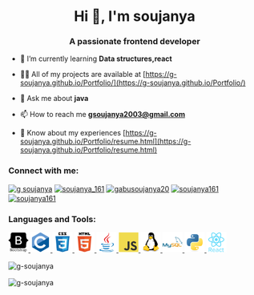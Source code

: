 <h1 align="center">Hi 👋, I'm soujanya</h1>
<h3 align="center">A passionate frontend developer</h3>

- 🌱 I’m currently learning **Data structures,react**

- 👨‍💻 All of my projects are available at [https://g-soujanya.github.io/Portfolio/](https://g-soujanya.github.io/Portfolio/)

- 💬 Ask me about **java**

- 📫 How to reach me **gsoujanya2003@gmail.com**

- 📄 Know about my experiences [https://g-soujanya.github.io/Portfolio/resume.html](https://g-soujanya.github.io/Portfolio/resume.html)

<h3 align="left">Connect with me:</h3>
<p align="left">
<a href="https://linkedin.com/in/G soujanya" target="blank"><img align="center" src="https://raw.githubusercontent.com/rahuldkjain/github-profile-readme-generator/master/src/images/icons/Social/linked-in-alt.svg" alt="g soujanya" height="30" width="40" /></a>
<a href="https://instagram.com/soujanya_161" target="blank"><img align="center" src="https://raw.githubusercontent.com/rahuldkjain/github-profile-readme-generator/master/src/images/icons/Social/instagram.svg" alt="soujanya_161" height="30" width="40" /></a>
<a href="https://www.codechef.com/users/gabusoujanya20" target="blank"><img align="center" src="https://cdn.jsdelivr.net/npm/simple-icons@3.1.0/icons/codechef.svg" alt="gabusoujanya20" height="30" width="40" /></a>
<a href="https://www.hackerrank.com/soujanya161" target="blank"><img align="center" src="https://raw.githubusercontent.com/rahuldkjain/github-profile-readme-generator/master/src/images/icons/Social/hackerrank.svg" alt="soujanya161" height="30" width="40" /></a>
<a href="https://www.leetcode.com/soujanya161" target="blank"><img align="center" src="https://raw.githubusercontent.com/rahuldkjain/github-profile-readme-generator/master/src/images/icons/Social/leet-code.svg" alt="soujanya161" height="30" width="40" /></a>
</p>

<h3 align="left">Languages and Tools:</h3>
<p align="left"> <a href="https://getbootstrap.com" target="_blank" rel="noreferrer"> <img src="https://raw.githubusercontent.com/devicons/devicon/master/icons/bootstrap/bootstrap-plain-wordmark.svg" alt="bootstrap" width="40" height="40"/> </a> <a href="https://www.cprogramming.com/" target="_blank" rel="noreferrer"> <img src="https://raw.githubusercontent.com/devicons/devicon/master/icons/c/c-original.svg" alt="c" width="40" height="40"/> </a> <a href="https://www.w3schools.com/css/" target="_blank" rel="noreferrer"> <img src="https://raw.githubusercontent.com/devicons/devicon/master/icons/css3/css3-original-wordmark.svg" alt="css3" width="40" height="40"/> </a> <a href="https://www.w3.org/html/" target="_blank" rel="noreferrer"> <img src="https://raw.githubusercontent.com/devicons/devicon/master/icons/html5/html5-original-wordmark.svg" alt="html5" width="40" height="40"/> </a> <a href="https://www.java.com" target="_blank" rel="noreferrer"> <img src="https://raw.githubusercontent.com/devicons/devicon/master/icons/java/java-original.svg" alt="java" width="40" height="40"/> </a> <a href="https://developer.mozilla.org/en-US/docs/Web/JavaScript" target="_blank" rel="noreferrer"> <img src="https://raw.githubusercontent.com/devicons/devicon/master/icons/javascript/javascript-original.svg" alt="javascript" width="40" height="40"/> </a> <a href="https://www.linux.org/" target="_blank" rel="noreferrer"> <img src="https://raw.githubusercontent.com/devicons/devicon/master/icons/linux/linux-original.svg" alt="linux" width="40" height="40"/> </a> <a href="https://www.mysql.com/" target="_blank" rel="noreferrer"> <img src="https://raw.githubusercontent.com/devicons/devicon/master/icons/mysql/mysql-original-wordmark.svg" alt="mysql" width="40" height="40"/> </a> <a href="https://www.python.org" target="_blank" rel="noreferrer"> <img src="https://raw.githubusercontent.com/devicons/devicon/master/icons/python/python-original.svg" alt="python" width="40" height="40"/> </a> <a href="https://reactjs.org/" target="_blank" rel="noreferrer"> <img src="https://raw.githubusercontent.com/devicons/devicon/master/icons/react/react-original-wordmark.svg" alt="react" width="40" height="40"/> </a> </p>

<p><img align="center" src="https://github-readme-stats.vercel.app/api/top-langs?username=g-soujanya&show_icons=true&locale=en&layout=compact" alt="g-soujanya" /></p>

<p><img align="center" src="https://github-readme-streak-stats.herokuapp.com/?user=g-soujanya&" alt="g-soujanya" /></p>
